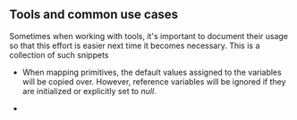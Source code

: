 ## Tools and common use cases

Sometimes when working with tools, it's important to document their usage so that this effort is easier next time
it becomes necessary. This is a collection of such snippets

- When mapping primitives, the default values assigned to the variables will be copied over. However, reference
  variables will be ignored if they are initialized or explicitly set to _null_.

- 